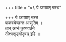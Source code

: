 +++
title = "०६ ये ऽरायाश् चरथ"

+++
ये ऽरायाश् चरथ  
पाकस्येच्छन्त आसुतिम् ।  
तान् अग्ने कृष्णवर्तने  
तीक्ष्णशृङ्गोदृषन्न् इहि ॥
